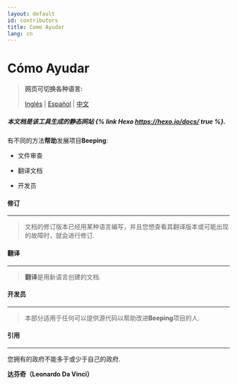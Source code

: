 ```yaml
---
layout: default
id: contributors
title: Como Ayudar
lang: cn
---
```


# Cómo Ayudar

> **网页可切换各种语言:**
>  
> [Inglés](/beeping/contributors.html) | [Español](/beeping/es/contributors.html) | [中文](/beeping/zh-CN/contributors.html)

##### 本文档是该工具生成的静态网站 {% link Hexo https://hexo.io/docs/ true %}.
 
有不同的方法**帮助**发展项目**Beeping**:

* 文件审查

* 翻译文档

* 开发员

#### 修订

---

> 文档的修订版本已经用某种语言编写，并且您想查看其翻译版本或可能出现的故障时，就会进行修订.

#### 翻译

---

> **翻译**是用新语言创建的文档.

#### 开发员

---

> 本部分适用于任何可以提供源代码以帮助改进**Beeping**项目的人.

#### 引用

---

您拥有的政府不能多于或少于自己的政府.

**达芬奇（Leonardo Da Vinci）**

